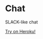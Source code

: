 <!-- ![build CI](https://github.com/u-master/frontend-project-lvl3/workflows/build%20CI/badge.svg)
[![Maintainability](https://api.codeclimate.com/v1/badges/21fb6a16463b99aa22f4/maintainability)](https://codeclimate.com/github/u-master/frontend-project-lvl3/maintainability) -->

# Chat

SLACK-like chat

[Try on Heroku!](https://slack-u-master.herokuapp.com/)
